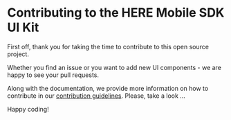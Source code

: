 # Contributing to the HERE Mobile SDK UI Kit

First off, thank you for taking the time to contribute to this open source project.

Whether you find an issue or you want to add new UI components - we are happy to see your pull requests.

Along with the documentation, we provide more information on how to contribute in our [contribution guidelines](Documentation/Guides/ContributionGuide.md). Please, take a look ...

Happy coding!
